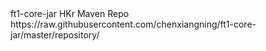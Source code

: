 <repository>
    <id>ft1-core-jar</id>
    <name>HKr Maven Repo</name>
    <url>https://raw.githubusercontent.com/chenxiangning/ft1-core-jar/master/repository/</url>
</repository>